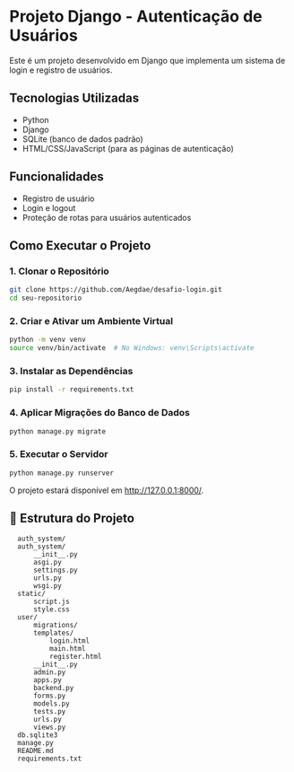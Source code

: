 # Projeto Django - Autenticação de Usuários

Este é um projeto desenvolvido em Django que implementa um sistema de login e registro de usuários.

## Tecnologias Utilizadas
- Python
- Django
- SQLite (banco de dados padrão)
- HTML/CSS/JavaScript (para as páginas de autenticação)

## Funcionalidades
- Registro de usuário
- Login e logout
- Proteção de rotas para usuários autenticados

## Como Executar o Projeto

### 1. Clonar o Repositório
```bash
git clone https://github.com/Aegdae/desafio-login.git
cd seu-repositorio

```

### 2. Criar e Ativar um Ambiente Virtual
```bash
python -m venv venv
source venv/bin/activate  # No Windows: venv\Scripts\activate
```

### 3. Instalar as Dependências
```bash
pip install -r requirements.txt
```

### 4. Aplicar Migrações do Banco de Dados
```bash
python manage.py migrate
```

### 5. Executar o Servidor
```bash
python manage.py runserver
```
O projeto estará disponível em http://127.0.0.1:8000/.


## 🚀 Estrutura do Projeto
  ```plaintext
    auth_system/
    auth_system/
        __init__.py
        asgi.py
        settings.py
        urls.py
        wsgi.py
    static/
        script.js
        style.css
    user/
        migrations/
        templates/
            login.html
            main.html
            register.html
        __init__.py
        admin.py
        apps.py
        backend.py
        forms.py
        models.py
        tests.py
        urls.py
        views.py
    db.sqlite3
    manage.py
    README.md
    requirements.txt
  ```